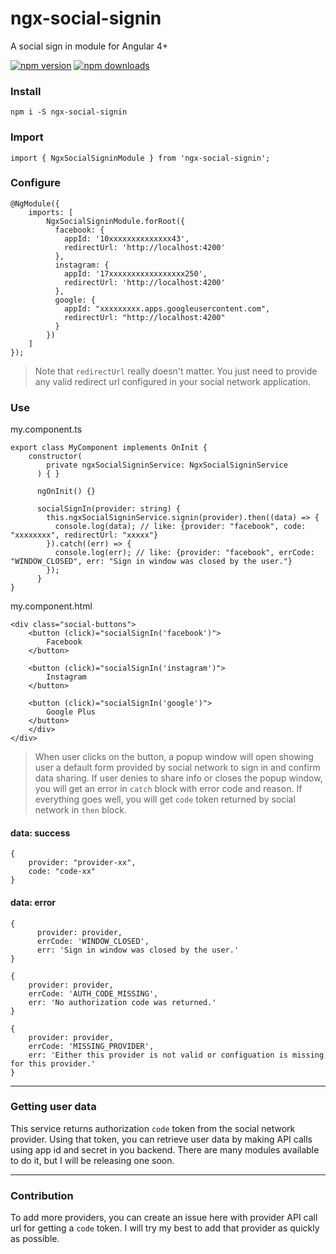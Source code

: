 # ngx-social-signin
A social sign in module for Angular 4+

[![npm version](https://badge.fury.io/js/ngx-social-signin.svg)](https://badge.fury.io/js/ngx-social-signin)
[![npm downloads](https://img.shields.io/npm/dt/ngx-social-signin.svg)](https://badge.fury.io/js/ngx-social-signin)


### Install
```
npm i -S ngx-social-signin
```


### Import
```
import { NgxSocialSigninModule } from 'ngx-social-signin';
```


### Configure
```
@NgModule({
	imports: [
		NgxSocialSigninModule.forRoot({
	      facebook: {
	        appId: '10xxxxxxxxxxxxxx43',
	        redirectUrl: 'http://localhost:4200'
	      },
	      instagram: {
	        appId: '17xxxxxxxxxxxxxxxxx250',
	        redirectUrl: 'http://localhost:4200'
	      },
	      google: {
	        appId: "xxxxxxxxx.apps.googleusercontent.com",
	        redirectUrl: "http://localhost:4200"
	      }
	    })
	]
});
```

> Note that `redirectUrl` really doesn't matter. You just need to provide any valid redirect url configured in your social network application. 


### Use
my.component.ts
```
export class MyComponent implements OnInit {
	constructor(
	    private ngxSocialSigninService: NgxSocialSigninService
	  ) { }

	  ngOnInit() {}

	  socialSignIn(provider: string) {
	    this.ngxSocialSigninService.signin(provider).then((data) => {
	      console.log(data); // like: {provider: "facebook", code: "xxxxxxxx", redirectUrl: "xxxxx"}
	    }).catch((err) => {
	      console.log(err); // like: {provider: "facebook", errCode: "WINDOW_CLOSED", err: "Sign in window was closed by the user."}
	    });
	  }
}
```

my.component.html
```
<div class="social-buttons">
	<button (click)="socialSignIn('facebook')">
		Facebook
	</button>

	<button (click)="socialSignIn('instagram')">
		Instagram
	</button>

	<button (click)="socialSignIn('google')">
		Google Plus
	</button>
	</div>
</div>
```

> When user clicks on the button, a popup window will open showing user a default form provided by social network to sign in and confirm data sharing. If user denies to share info or closes the popup window, you will get an error in `catch` block with error code and reason. If everything goes well, you will get `code` token returned by social network in `then` block.

#### data: success
```
{
	provider: "provider-xx", 
	code: "code-xx"
}
```

#### data: error
```
{
	  provider: provider,
	  errCode: 'WINDOW_CLOSED',
	  err: 'Sign in window was closed by the user.'
}
```

```
{
	provider: provider,
	errCode: 'AUTH_CODE_MISSING',
	err: 'No authorization code was returned.'
}
```

```
{
	provider: provider,
	errCode: 'MISSING_PROVIDER',
	err: 'Either this provider is not valid or configuation is missing for this provider.'
}
```

---

### Getting user data
This service returns authorization `code` token from the social network provider. Using that token, you can retrieve user data by making API calls using app id and secret in you backend. There are many modules available to do it, but I will be releasing one soon. 

---

### Contribution
To add more providers, you can create an issue here with provider API call url for getting a `code` token. I will try my best to add that provider as quickly as possible.

